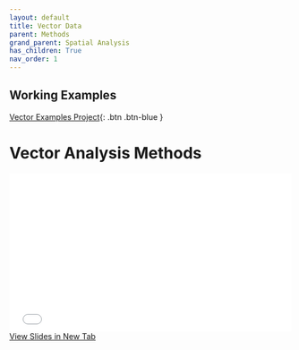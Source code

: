 ```yaml
---
layout: default
title: Vector Data
parent: Methods
grand_parent: Spatial Analysis
has_children: True
nav_order: 1
---
```



## Working Examples


[Vector Examples Project](https://github.com/GEOS270/Module5/blob/main/data/Vector_Overlay_Exapmles.zip){: .btn .btn-blue }


# Vector Analysis Methods

<div style="overflow: hidden;
  padding-top: 56.25%;
  position: relative">
  <iframe src="content/VectorMethods.html" title="Processes" scrolling="no" frameborder="0"
    style="border: 0;
   height: 100%;
   left: 0;
   position: absolute;
   top: 0;
   width: 100%;">
   <p>Your browser does not support iframes.</p>
 </iframe>
</div>
<a href="content/VectorMethods.html" target="_blank">View Slides in New Tab</a>

